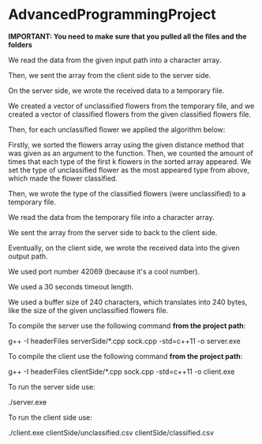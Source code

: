 # AdvancedProgrammingProject
**IMPORTANT: You need to make sure that you pulled all the files and the folders**

We read the data from the given input path into a character array.

Then, we sent the array from the client side to the server side.

On the server side, we wrote the received data to a temporary file.

We created a vector of unclassified flowers from the temporary file, and we created a vector of classified flowers from the given classified flowers file.


Then, for each unclassified flower we applied the algorithm below:

Firstly, we sorted the flowers array using the given distance method that was given as an argument to the function.
Then, we counted the amount of times that each type of the first k flowers in the sorted array appeared.
We set the type of unclassified flower as the most appeared type from above, which made the flower classified.

Then, we wrote the type of the classified flowers (were unclassified) to a temporary file.

We read the data from the temporary file into a character array.

We sent the array from the server side to  back to the client side.

Eventually, on the client side, we wrote the received data into the given output path.

We used port number 42069 (because it's a cool number).

We used a 30 seconds timeout length.

We used a buffer size of 240 characters, which translates into 240 bytes, like the size of the given unclassified flowers file.


To compile the server use the following command **from the project path**:

g++ -I headerFiles serverSide/*.cpp sock.cpp -std=c++11 -o server.exe

To compile the client use the following command **from the project path**:

g++ -I headerFiles clientSide/*.cpp sock.cpp -std=c++11 -o client.exe

To run the server side use:

./server.exe

To run the client side use:

./client.exe clientSide/unclassified.csv clientSide/classified.csv
